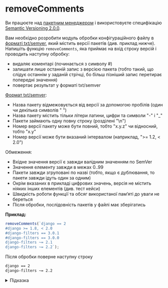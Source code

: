 # removeComments

Ви працюєте над [пакетним менеджером](https://uk.wikipedia.org/wiki/Система_керування_пакунками) і використовуєте специфікацію [Semantic Versioning 2.0.0](https://semver.org/spec/v2.0.0.html).

Вам необхідно розробити модуль обробки конфігураційного файлу в [форматі txt/semver](https://pip.pypa.io/en/stable/reference/requirements-file-format/), який містить версії пакетів (див. приклад нижче). Напишіть функцію `removeComments`, яка приймає на вхід строку версій і проводить наступну обробку:

- видаляє коментарі (починається з символу #)
- залишати лише останній запис з версією пакета (тобто такий, що слідує останнім у заданій стрічці, бо більш пізніший запис перетирає попередні значення)
- повертає результат у форматі txt/semver

[Формат txt/semver](https://pip.pypa.io/en/stable/reference/requirement-specifiers/):

- Назва пакету відмежовується від версії за допомогою пробілів (один чи декілька символів " ")
- Назва пакету містить тільки літери латини, цифри та символи "-" і "_"
- Пакети займають одну повну строку (розділені "\n")
- Номер версії пакету може бути повний, тобто "x.y.z" чи відносний, тобто "x.y"
- Номер версії може бути вказаний інтервалом (наприклад, ">= 1.2, < 2.0")

Обмеження:

- Вхідне значення версії є завжди валідним значенням по SemVer
- Значення елементу завжди в межах 0..99
- Пакети завжди згруповані по назві (тобто, якщо є дублювання, то пакети завжди ідуть один за одним)
- Окрім вказаних в прикладі цифрових значень, версія не містить ніяких інших елементів (див. тест кейси)
- Швидкість роботи функції та обсяг використаної памʼяті до уваги не береться
- Після обробки, послідовність пакетів у файлі має зберігатись

**Приклад:**

```js
removeComments(`django == 2
#django >= 1.8, < 2.0
#django-filters == 3.0.1
#django-filters == 3.0.0
django-filters ~= 2.1
django-filters ~= 2.2`);
```

Після обробки поверне наступну строку

```sh
django == 2
django-filters ~= 2.2
```

<details>
  <summary>Підказка</summary>

___

  ## Алгоритм дій

  1. Видалити закоментовані строки
  1. Для кожного запису виділити пакет (модуль) і його версію
  1. Для кожного пакету запамʼятати номер його останньої версії
  1. Повернути результат в заданому форматі

</details>
